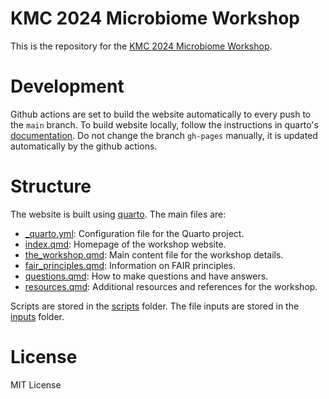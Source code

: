 # KMC 2024 Microbiome Workshop

This is the repository for the [KMC 2024 Microbiome Workshop](https://kmc2024.github.io/microbiome-workshop/).


# Development

Github actions are set to build the website automatically to every push to the `main` branch. To build website locally, follow the instructions in quarto's [documentation](https://quarto.org/docs/websites/). Do not change the branch `gh-pages` manually, it is updated automatically by the github actions.

# Structure

The website is built using [quarto](https://quarto.org/). The main files are:
- [_quarto.yml](_quarto.yml): Configuration file for the Quarto project.
- [index.qmd](index.qmd): Homepage of the workshop website.
- [the_workshop.qmd](the_workshop.qmd): Main content file for the workshop details.
- [fair_principles.qmd](fair_principles.qmd): Information on FAIR principles.
- [questions.qmd](questions.qmd): How to make questions and have answers.
- [resources.qmd](resources.qmd): Additional resources and references for the workshop.

Scripts are stored in the [scripts](scripts) folder. The file inputs are stored in the [inputs](inputs) folder.

# License

MIT License
